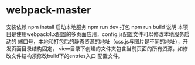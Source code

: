 # webpack-master
安装依赖
    npm install 
启动本地服务
    npm run dev
打包
    npm run build
说明
    本项目是使用webpack4.x配置的多页面应用，config.js配置文件可以修改本地服务启动的
端口号，本地和打包后的静态资源的地址（css,js与图片是不同的地址），开发页面目录结构固定，
view目录下创建的文件夹包含当前页面的所有资源，如修改文件结构须修改build下的entries入口
配置文件。